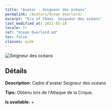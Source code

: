```yaml
---
title: "Avatar - Seigneur des océans"
permalink: /Avatars/Ocean Overlord/
excerpt: "Era of Chaos  Seigneur des océans"
last_modified_at: 2021-05-18
locale: fr
ref: "Ocean Overlord.md"
toc: false
classes: wide
---
```

 ![Seigneur des océans](/images/a/avatarFrame_202.png)

## Détails

 **Description:** Cadre d'avatar Seigneur des océans 

 **Tips:** Obtenu lors de l'Attaque de la Crique. 

 **Is available:**  + 

